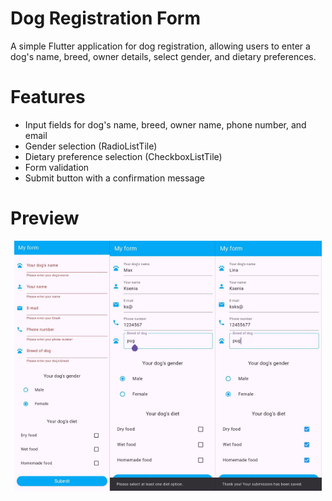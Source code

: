 # Dog Registration Form 

A simple Flutter application for dog registration, allowing users to enter a dog's name, breed, owner details, select gender, and dietary preferences.  

# Features  
- Input fields for dog's name, breed, owner name, phone number, and email  
- Gender selection (RadioListTile)  
- Dietary preference selection (CheckboxListTile)  
- Form validation  
- Submit button with a confirmation message
 
# Preview

<div style="display: flex; justify-content: center;">
  <img src="assets/images/form1.jpg" height="400" width="auto" />
  <img src="assets/images/form2.jpg" height="400" width="auto" />
  <img src="assets/images/form3.jpg" height="400" width="auto" />
</div>
